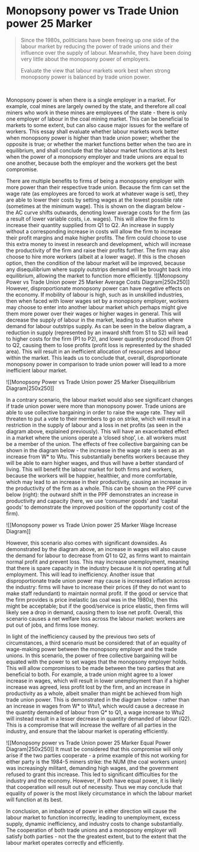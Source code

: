 # Monopsony power vs Trade Union power 25 Marker

> Since the 1980s, politicians have been freeing up one side of the labour market by reducing the power of trade unions and their influence over the supply of labour. Meanwhile, they have been doing very little about the monopsony power of employers.
> 
> Evaluate the view that labour markets work best when strong monopsony power is balanced by trade union power.

</br>

Monopsony power is when there is a single employer in a market. For example, coal mines are largely owned by the state, and therefore all coal miners who work in these mines are employees of the state - there is only one employer of labour in the coal mining market. This can be beneficial to markets to some extent, but can also cause major issues for the welfare of workers. This essay shall evaluate whether labour markets work better when monopsony power is higher than trade union power; whether the opposite is true; or whether the market functions better when the two are in equilibrium, and shall conclude that the labour market functions at its best when the power of a monopsony employer and trade unions are equal to one another, because both the employer and the workers get the best compromise.

There are multiple benefits to firms of being a monopsony employer with more power than their respective trade union. Because the firm can set the wage rate (as employees are forced to work at whatever wage is set), they are able to lower their costs by setting wages at the lowest possible rate (sometimes at the minimum wage). This is shown on the diagram below - the AC curve shifts outwards, denoting lower average costs for the firm (as a result of lower variable costs, i.e. wages). This will allow the firm to increase their quantity supplied from Q1 to Q2. An increase in supply without a corresponding increase in costs will allow the firm to increase their profit margins and make higher profits. The firm could choose to use this extra money to invest in research and development, which will increase the productivity of the firm and raise their profits further. The firm may also choose to hire more workers (albeit at a lower wage). If this is the chosen option, then the condition of the labour market will be improved, because any disequilibrium where supply outstrips demand will be brought back into equilibrium, allowing the market to function more efficiently.
![[Monopsony Power vs Trade Union power 25 Marker Average Costs Diagram|250x250]]
However, disproportionate monopsony power can have negative effects on the economy. If mobility of labour is high, such as in unskilled industries, then when faced with lower wages set by a monopsony employer, workers may choose to enter into another labour market which perhaps might give them more power over their wages or higher wages in general. This will decrease the supply of labour in the market, leading to a situation where demand for labour outstrips supply. As can be seen in the below diagram, a reduction in supply (represented by an inward shift from S1 to S2) will lead to higher costs for the firm (P1 to P2), and lower quantity produced (from Q1 to Q2, causing them to lose profits (profit loss is represented by the shaded area). This will result in an inefficient allocation of resources and labour within the market. This leads us to conclude that, overall, disproportionate monopsony power in comparison to trade union power will lead to a more inefficient labour market.

![[Monopsony Power vs Trade Union power 25 Marker Disequilibrium Diagram|250x250]]


In a contrary scenario, the labour market would also see significant changes if trade union power were more than monopsony power. Trade unions are able to use collective bargaining in order to raise the wage rate. They will threaten to put a vote to their members to go on strike, which will result in a restriction in the supply of labour and a loss in net profits (as seen in the diagram above, explained previously). This will have an exacerbated effect in a market where the unions operate a ‘closed shop’, i.e. all workers must be a member of the union. The effects of free collective bargaining can be shown in the diagram below - the increase in the wage rate is seen as an increase from W* to Wtu. This substantially benefits workers because they will be able to earn higher wages, and thus will have a better standard of living. This will benefit the labour market for both firms and workers, because the workers will be happier, healthier, and more comfortable, which may lead to an increase in their productivity, causing an increase in the productivity of the firm as a whole. This can be shown on the PPF curve below (right): the outward shift in the PPF demonstrates an increase in productivity and capacity (here, we use ‘consumer goods’ and ‘capital goods’ to demonstrate the improved position of the opportunity cost of the firm).

![[Monopsony power vs Trade Union power 25 Marker Wage Increase Diagram]]

However, this scenario also comes with significant downsides. As demonstrated by the diagram above, an increase in wages will also cause the demand for labour to decrease from Q1 to Q2, as firms want to maintain normal profit and prevent loss. This may increase unemployment, meaning that there is spare capacity in the industry because it is not operating at full employment. This will lead to inefficiency. Another issue that disproportionate trade union power may cause is increased inflation across the industry: firms will have to increase their prices (if they do not want to make staff redundant) to maintain normal profit. If the good or service that the firm provides is price inelastic (as coal was in the 1980s), then this might be acceptable; but if the good/service is price elastic, then firms will likely see a drop in demand, causing them to lose net profit. Overall, this scenario causes a net welfare loss across the labour market: workers are put out of jobs, and firms lose money.

In light of the inefficiency caused by the previous two sets of circumstances, a third scenario must be considered: that of an equality of wage-making power between the monopsony employer and the trade unions. In this scenario, the power of free collective bargaining will be equated with the power to set wages that the monopsony employer holds. This will allow compromises to be made between the two parties that are beneficial to both. For example, a trade union might agree to a lower increase in wages, which will result in lower unemployment than if a higher increase was agreed, less profit lost by the firm, and an increase in productivity as a whole, albeit smaller than might be achieved from high trade union power. This is demonstrated in the diagram below - rather than an increase in wages from W* to Wtu1, which would cause a decrease in the quantity demanded of labour from Q* to Q1, a wage increase to Wtu2 will instead result in a lesser decrease in quantity demanded of labour (Q2). This is a compromise that will increase the welfare of all parties in the industry, and ensure that the labour market is operating efficiently.

![[Monopsony power vs Trade Union power 25 Marker Equal Power Diagram|250x250]]
It must be considered that this compromise will only arise if the two parties cooperate - a prime example of this not working for either party is the 1984-5 miners strike: the NUM (the coal workers union) was increasingly militant, demanding high wages, and the government refused to grant this increase. This led to significant difficulties for the industry and the economy. However, if both have equal power, it is likely that cooperation will result out of necessity. Thus we may conclude that equality of power is the most likely circumstance in which the labour market will function at its best.

In conclusion, an imbalance of power in either direction will cause the labour market to function incorrectly, leading to unemployment, excess supply, dynamic inefficiency, and industry costs to change substantially. The cooperation of both trade unions and a monopsony employer will satisfy both parties - not the the greatest extent, but to the extent that the labour market operates correctly and efficiently.

